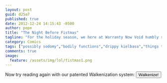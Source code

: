 ```yaml
---
layout: post
guid: d25a7
published: true
date: 2012-12-24 14:15:43 -0500
author: pope
title: "The Night Before Fistmas"
tagline: "For the holiday season, we here at Warranty Now Void humbly submit a short story to get you in the Christmas spirit by stuffing the shit out of your stocking, whether you want it or not."
category: Comics
tags: ["possibly sodomy","bodily functions","drippy kielbasa","things that will fuck shit up","absolutely nothing about this is okay","walken","terrifying things","please don't sue","ruined classics","anal probes","I feel dirty","ball gag","Geo Metro","Merry Christmas","Happy Holidays","I'm going to go cry in the shower now"]
comments: true 
image:
  feature: /assets/img/lol/fistmas1.png
---
```


Now try reading again with our patented Walkenization system: <button id="walkenize-button" class="btn btn-info" onclick="walkenize();"><i class="icon-asterisk icon-white"></i>Walkenize!</button>